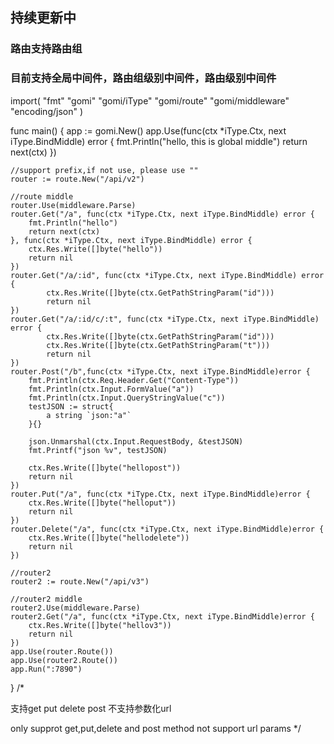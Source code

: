 ## 持续更新中
### 路由支持路由组
### 目前支持全局中间件，路由组级别中间件，路由级别中间件


import(
	"fmt"
	"gomi"
	"gomi/iType"
	"gomi/route"
	"gomi/middleware"
	"encoding/json"
)

func main() {
	app := gomi.New()
	app.Use(func(ctx *iType.Ctx, next iType.BindMiddle) error {
		fmt.Println("hello, this is global middle")
		return next(ctx)
	})


	//support prefix,if not use, please use ""
	router := route.New("/api/v2")

	//route middle
	router.Use(middleware.Parse)
	router.Get("/a", func(ctx *iType.Ctx, next iType.BindMiddle) error {
		fmt.Println("hello")
		return next(ctx)
	}, func(ctx *iType.Ctx, next iType.BindMiddle) error {
		ctx.Res.Write([]byte("hello"))
		return nil
	})
	router.Get("/a/:id", func(ctx *iType.Ctx, next iType.BindMiddle) error {
    		ctx.Res.Write([]byte(ctx.GetPathStringParam("id")))
    		return nil
    })
    router.Get("/a/:id/c/:t", func(ctx *iType.Ctx, next iType.BindMiddle) error {
    		ctx.Res.Write([]byte(ctx.GetPathStringParam("id")))
    		ctx.Res.Write([]byte(ctx.GetPathStringParam("t")))
    		return nil
    })
	router.Post("/b",func(ctx *iType.Ctx, next iType.BindMiddle)error {
		fmt.Println(ctx.Req.Header.Get("Content-Type"))
		fmt.Println(ctx.Input.FormValue("a"))
		fmt.Println(ctx.Input.QueryStringValue("c"))
		testJSON := struct{
			a string `json:"a"`
		}{}

		json.Unmarshal(ctx.Input.RequestBody, &testJSON)
		fmt.Printf("json %v", testJSON)

		ctx.Res.Write([]byte("hellopost"))
		return nil
	})
	router.Put("/a", func(ctx *iType.Ctx, next iType.BindMiddle)error {
		ctx.Res.Write([]byte("helloput"))
		return nil
	})
	router.Delete("/a", func(ctx *iType.Ctx, next iType.BindMiddle)error {
		ctx.Res.Write([]byte("hellodelete"))
		return nil
	})

	//router2
	router2 := route.New("/api/v3")

	//router2 middle
	router2.Use(middleware.Parse)
	router2.Get("/a", func(ctx *iType.Ctx, next iType.BindMiddle)error {
		ctx.Res.Write([]byte("hellov3"))
		return nil
	})
	app.Use(router.Route())
	app.Use(router2.Route())
	app.Run(":7890")
}
/*

支持get put delete post
不支持参数化url

only supprot get,put,delete and post method
not support url params
*/
